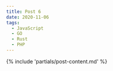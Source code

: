 ```yaml
---
title: Post 6
date: 2020-11-06
tags:
  - JavaScript
  - GO
  - Rust
  - PHP
---
```

{% include 'partials/post-content.md' %}